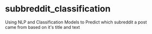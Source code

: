 # subbreddit_classification
Using NLP and Classification Models to Predict which subreddit a post came from based on it's title and text
